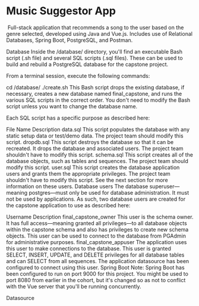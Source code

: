 # Music Suggestor App
​
Full-stack application that recommends a song to the user based on the genre selected, developed using Java and Vue.js. Includes use of Relational Databases, Spring Boot, PostgreSQL, and Postman. 

Database
Inside the <project-root>/database/ directory, you'll find an executable Bash script (.sh file) and several SQL scripts (.sql files). These can be used to build and rebuild a PostgreSQL database for the capstone project.

From a terminal session, execute the following commands:

cd <project-root>/database/
./create.sh
This Bash script drops the existing database, if necessary, creates a new database named final_capstone, and runs the various SQL scripts in the correct order. You don't need to modify the Bash script unless you want to change the database name.

Each SQL script has a specific purpose as described here:

File Name	Description
data.sql	This script populates the database with any static setup data or test/demo data. The project team should modify this script.
dropdb.sql	This script destroys the database so that it can be recreated. It drops the database and associated users. The project team shouldn't have to modify this script.
schema.sql	This script creates all of the database objects, such as tables and sequences. The project team should modify this script.
user.sql	This script creates the database application users and grants them the appropriate privileges. The project team shouldn't have to modify this script.
See the next section for more information on these users.
Database users
The database superuser—meaning postgres—must only be used for database administration. It must not be used by applications. As such, two database users are created for the capstone application to use as described here:

Username	Description
final_capstone_owner	This user is the schema owner. It has full access—meaning granted all privileges—to all database objects within the capstone schema and also has privileges to create new schema objects. This user can be used to connect to the database from PGAdmin for administrative purposes.
final_capstone_appuser	The application uses this user to make connections to the database. This user is granted SELECT, INSERT, UPDATE, and DELETE privileges for all database tables and can SELECT from all sequences. The application datasource has been configured to connect using this user.
Spring Boot
Note: Spring Boot has been configured to run on port 9000 for this project. You might be used to port 8080 from earlier in the cohort, but it's changed so as not to conflict with the Vue server that you'll be running concurrently.

Datasource
